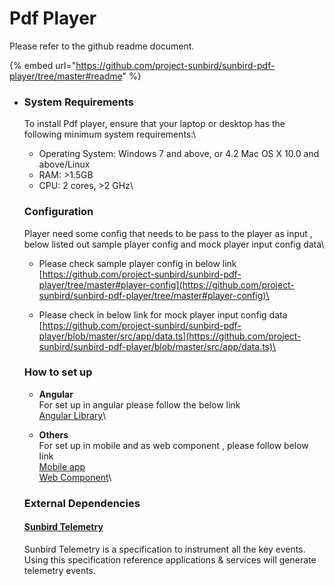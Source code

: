 # Pdf Player

Please refer to the github readme document.

{% embed url="https://github.com/project-sunbird/sunbird-pdf-player/tree/master#readme" %}

*   ### System Requirements <a href="#system-requirements" id="system-requirements"></a>

    To install Pdf player, ensure that your laptop or desktop has the following minimum system requirements:\


    * Operating System: Windows 7 and above, or 4.2 Mac OS X 10.0 and above/Linux
    * RAM: >1.5GB
    * CPU: 2 cores, >2 GHz\


    ### Configuration



    Player need some config that needs to be pass to the player as input , below listed out sample player config and mock player input config data\


    * Please check sample player config in below link\
      [https://github.com/project-sunbird/sunbird-pdf-player/tree/master#player-config](https://github.com/project-sunbird/sunbird-pdf-player/tree/master#player-config)\

    * Please check in below link for mock player input config data\
      [https://github.com/project-sunbird/sunbird-pdf-player/blob/master/src/app/data.ts](https://github.com/project-sunbird/sunbird-pdf-player/blob/master/src/app/data.ts)\


    ### How to set up



    * **Angular** \
      For set up in angular please follow the below link\
      [Angular Library](https://github.com/project-sunbird/sunbird-pdf-player/tree/master#getting-started)\

    * **Others** \
      For set up in mobile and as web component , please follow below link\
      [Mobile app](https://github.com/project-sunbird/sunbird-pdf-player/tree/master#mobile-app-integration-steps)\
      [Web Component](https://github.com/project-sunbird/sunbird-pdf-player/tree/master#use-as-web-components)\


    ### External Dependencies

    #### [Sunbird Telemetry](https://telemetry.sunbird.org)

    Sunbird Telemetry is a specification to instrument all the key events. Using this specification reference applications & services will generate telemetry events.

    #### &#x20;
